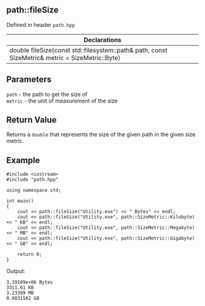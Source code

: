 ## path::fileSize
Defined in header `path.hpp`

| Declarations |
| --- |
| double fileSize(const std::filesystem::path& path, const SizeMetric& metric = SizeMetric::Byte) |

## Parameters
`path` - the path to get the size of \
`metric` - the unit of measurement of the size

## Return Value
Returns a `double` that represents the size of the given path in the given size metric.

## Example
```
#include <iostream>
#include "path.hpp"

using namespace std;

int main()
{
    cout << path::fileSize("Utility.exe") << " Bytes" << endl;
    cout << path::fileSize("Utility.exe", path::SizeMetric::Kilobyte) << " KB" << endl;
    cout << path::fileSize("Utility.exe", path::SizeMetric::Megabyte) << " MB" << endl;
    cout << path::fileSize("Utility.exe", path::SizeMetric::Gigabyte) << " GB" << endl;

    return 0;
}
```
Output:
```
3.39109e+06 Bytes
3311.61 KB
3.23399 MB
0.0031582 GB
```